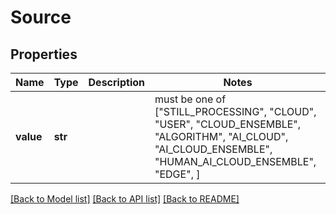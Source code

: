# Source


## Properties
Name | Type | Description | Notes
------------ | ------------- | ------------- | -------------
**value** | **str** |  |  must be one of ["STILL_PROCESSING", "CLOUD", "USER", "CLOUD_ENSEMBLE", "ALGORITHM", "AI_CLOUD", "AI_CLOUD_ENSEMBLE", "HUMAN_AI_CLOUD_ENSEMBLE", "EDGE", ]

[[Back to Model list]](../README.md#documentation-for-models) [[Back to API list]](../README.md#documentation-for-api-endpoints) [[Back to README]](../README.md)


